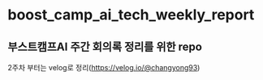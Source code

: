 # boost_camp_ai_tech_weekly_report
부스트캠프AI 주간 회의록 정리를 위한 repo
---
2주차 부터는 velog로 정리(https://velog.io/@changyong93)
